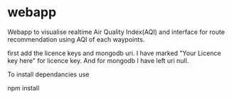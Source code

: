 # webapp
Webapp to visualise realtime Air Quality Index(AQI) and interface for route recommendation using AQI of each waypoints.

first add the licence keys and mongodb uri. I have marked "Your Licence key here" for licence key. And for mongodb I have left uri null.

To install dependancies use

npm install
